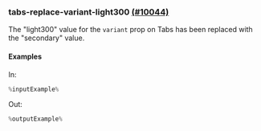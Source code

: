 ### tabs-replace-variant-light300 [(#10044)](https://github.com/patternfly/patternfly-react/pull/10044)

The "light300" value for the `variant` prop on Tabs has been replaced with the "secondary" value.

#### Examples

In:

```jsx
%inputExample%
```

Out:

```jsx
%outputExample%
```
